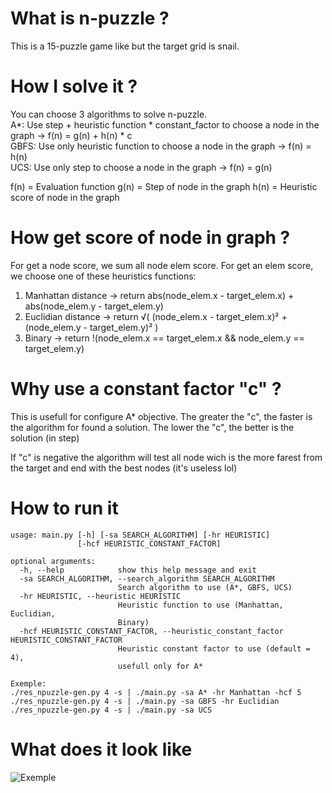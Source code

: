 # What is n-puzzle ?
This is a 15-puzzle game like but the target grid is snail.

# How I solve it ?
You can choose 3 algorithms to solve n-puzzle.  
A*: Use step + heuristic function * constant_factor to choose a node in the graph -> f(n) = g(n) + h(n) * c  
GBFS: Use only heuristic function to choose a node in the graph -> f(n) = h(n)  
UCS: Use only step to choose a node in the graph -> f(n) = g(n)  

f(n) = Evaluation function
g(n) = Step of node in the graph
h(n) = Heuristic score of node in the graph

# How get score of node in graph ?
For get a node score, we sum all node elem score.
For get an elem score, we choose one of these heuristics functions:
1. Manhattan distance -> return abs(node_elem.x - target_elem.x) + abs(node_elem.y - target_elem.y)
2. Euclidian distance -> return √( (node_elem.x - target_elem.x)² + (node_elem.y - target_elem.y)² )
3. Binary -> return !(node_elem.x == target_elem.x && node_elem.y == target_elem.y)

# Why use a constant factor "c" ?
This is usefull for configure A* objective.
The greater the "c", the faster is the algorithm for found a solution.
The lower the "c", the better is the solution (in step)

If "c" is negative the algorithm will test all node wich is the more farest from the target and end with the best nodes (it's useless lol)

# How to run it
```
usage: main.py [-h] [-sa SEARCH_ALGORITHM] [-hr HEURISTIC]
               [-hcf HEURISTIC_CONSTANT_FACTOR]

optional arguments:
  -h, --help            show this help message and exit
  -sa SEARCH_ALGORITHM, --search_algorithm SEARCH_ALGORITHM
                        Search algorithm to use (A*, GBFS, UCS)
  -hr HEURISTIC, --heuristic HEURISTIC
                        Heuristic function to use (Manhattan, Euclidian,
                        Binary)
  -hcf HEURISTIC_CONSTANT_FACTOR, --heuristic_constant_factor HEURISTIC_CONSTANT_FACTOR
                        Heuristic constant factor to use (default = 4),
                        usefull only for A*
                        
Exemple:
./res_npuzzle-gen.py 4 -s | ./main.py -sa A* -hr Manhattan -hcf 5
./res_npuzzle-gen.py 4 -s | ./main.py -sa GBFS -hr Euclidian
./res_npuzzle-gen.py 4 -s | ./main.py -sa UCS
```

# What does it look like
![Exemple](https://raw.githubusercontent.com/tdautreme/My_projects_at_42/master/npuzzle/img/output_screen.png)
